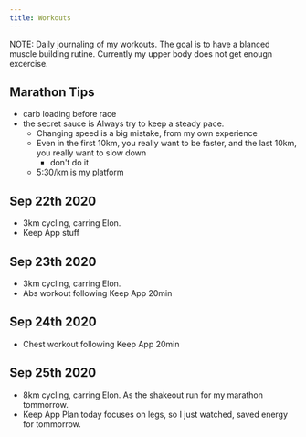 ```yaml
---
title: Workouts
---
```


NOTE: Daily journaling of my workouts. The goal is to have a blanced muscle building rutine. Currently my upper body does not get enougn excercise.


## Marathon Tips

- carb loading before race
- the secret sauce is Always try to keep a steady pace.
  - Changing speed is a big mistake, from my own experience
  - Even in the first 10km, you really want to be faster, and the last 10km, you really want to slow down
    - don't do it
  - 5:30/km is my platform


## Sep 22th 2020

- 3km cycling, carring Elon.
- Keep App stuff

## Sep 23th 2020

- 3km cycling, carring Elon.
- Abs workout following Keep App 20min

## Sep 24th 2020

- Chest workout following Keep App 20min

## Sep 25th 2020

- 8km cycling, carring Elon. As the shakeout run for my marathon tommorrow.
- Keep App Plan today focuses on legs, so I just watched, saved energy for tommorrow.
